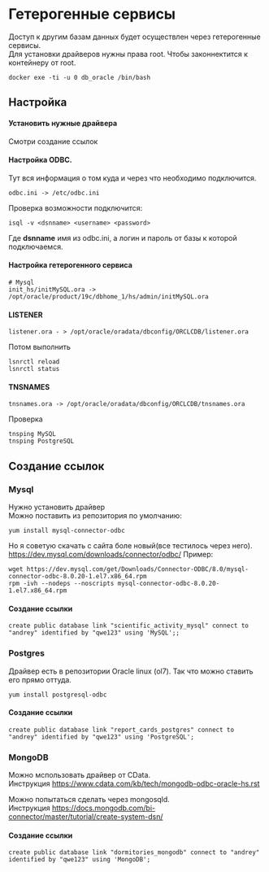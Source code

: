 # Гетерогенные сервисы
Доступ к другим базам данных будет осуществлен через гетерогенные сервисы.  
Для установки драйверов нужны права root. Чтобы законнектится к контейнеру от root.  
```
docker exe -ti -u 0 db_oracle /bin/bash
```

## Настройка
#### Установить нужные драйвера
Смотри создание ссылок
#### Настройка ODBC.
Тут вся информация о том куда и через что необходимо подключится.
```
odbc.ini -> /etc/odbc.ini
```
Проверка возможности подключится:
```
isql -v <dsnname> <username> <password>
```
Где **dsnname** имя из odbc.ini, а логин и пароль от базы к которой подключаемся.
####  Настройка гетерогенного сервиса
```
# Mysql
init_hs/initMySQL.ora -> /opt/oracle/product/19c/dbhome_1/hs/admin/initMySQL.ora
```
#### LISTENER
```
listener.ora - > /opt/oracle/oradata/dbconfig/ORCLCDB/listener.ora
```
Потом выполнить
```
lsnrctl reload
lsnrctl status
```
#### TNSNAMES
```
tnsnames.ora -> /opt/oracle/oradata/dbconfig/ORCLCDB/tnsnames.ora
```
Проверка
```
tnsping MySQL
tnsping PostgreSQL
```
## Создание ссылок
### Mysql
Нужно установить драйвер  
Можно поставить из репозитория по умолчанию:
```
yum install mysql-connector-odbc
```
Но я советую скачать с сайта боле новый(все тестилось через него).
https://dev.mysql.com/downloads/connector/odbc/
Пример:
```
wget https://dev.mysql.com/get/Downloads/Connector-ODBC/8.0/mysql-connector-odbc-8.0.20-1.el7.x86_64.rpm
rpm -ivh --nodeps --noscripts mysql-connector-odbc-8.0.20-1.el7.x86_64.rpm
```

#### Создание ссылки
```
create public database link "scientific_activity_mysql" connect to "andrey" identified by "qwe123" using 'MySQL';;
```

### Postgres
Драйвер есть в репозитории Oracle linux (ol7). Так что можно ставить его прямо оттуда.
```
yum install postgresql-odbc
```

#### Создание ссылки
```
create public database link "report_cards_postgres" connect to "andrey" identified by "qwe123" using 'PostgreSQL';
```

### MongoDB
Можно мспользовать драйвер от CData.  
Инструкция https://www.cdata.com/kb/tech/mongodb-odbc-oracle-hs.rst  

Можно попытаться сделать через mongosqld.  
Инструкция https://docs.mongodb.com/bi-connector/master/tutorial/create-system-dsn/

#### Создание ссылки
```
create public database link "dormitories_mongodb" connect to "andrey" identified by "qwe123" using 'MongoDB';
```
